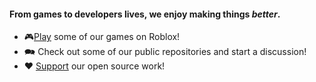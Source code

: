 #### From games to developers lives, we enjoy making things *better*.
* 🎮[Play](https://www.roblox.com/groups/5418470/NightLapse-Studios#!/about) some of our games on Roblox!
* 🗪 Check out some of our public repositories and start a discussion!
* ❤️ [Support](https://github.com/sponsors/vijet1) our open source work! 
